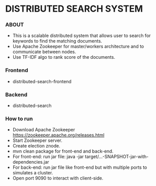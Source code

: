 # DISTRIBUTED SEARCH SYSTEM

### ABOUT
- This is a scalable distributed system that allows user to search for keywords to find the matching documents.
- Use Apache Zookeeper for master/workers architecture and to communicate between nodes.
- Use TF-IDF algo to rank score of the documents.

### Frontend
- distributed-search-frontend

### Backend
- distributed-search

### How to run
- Download Apache Zookeeper https://zookeeper.apache.org/releases.html
- Start Zookeeper server.
- Create election znode.
- mvn clean package for front-end and back-end.
- For front-end: run jar file: java -jar target/...-SNAPSHOT-jar-with-dependencies.jar
- For back-end: run jar file like front-end but with multiple ports to simulates a cluster.
- Open port 9090 to interact with client-side.

